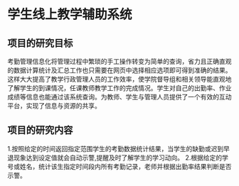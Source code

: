 # 学生线上教学辅助系统

## 项目的研究目标
  考勤管理信息化将管理过程中繁琐的手工操作转变为简单的查询，省力且正确直观的数据计算统计及汇总工作也只需要在网页中选择相应选项即可得到准确的结果。这样大大提高了教学行政管理人员的工作效率，使学院督导组和相关领导能直观地了解学生的到课情况，任课教师教学工作的完成情况。学生对自己的出勤率、作业成绩等信息也能通过该系统查询。为教师、学生与管理人员提供了一个有效的互动平台，实现了信息与资源的共享。
## 项目的研究内容
  1.按照给定的时间返回指定范围学生的考勤数据统计结果，当学生的缺勤或迟到早退现象达到设定值就会自动示警,提醒及时了解学生的学习动向。
  2.根据给定的学号或姓名，统计该生指定时间段内所有考勤记录，老师并根据出勤率结果判断是否示警。

